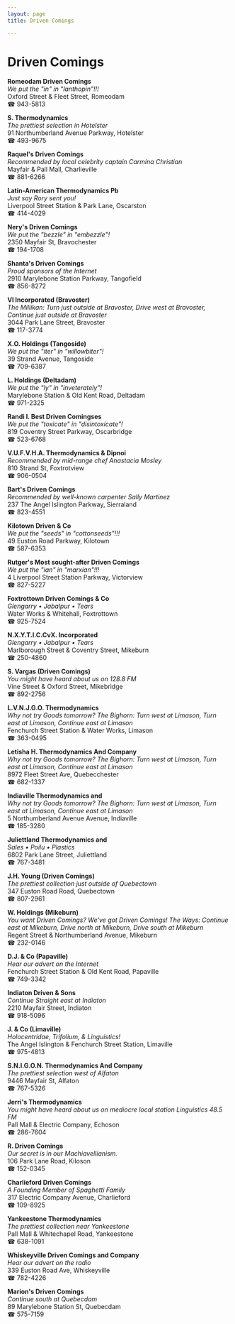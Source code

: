```yaml
---
layout: page 
title: Driven Comings

---
```



# Driven Comings


 **Romeodam Driven Comings**  
_We put the "in" in "lanthopin"!!!_  
Oxford Street & Fleet Street, Romeodam  
☎ 943-5813

**S. Thermodynamics**  
_The prettiest selection in Hotelster_  
91 Northumberland Avenue Parkway, Hotelster  
☎ 493-9675

**Raquel's Driven Comings**  
_Recommended by local celebrity captain Carmina Christian_  
Mayfair & Pall Mall, Charlieville  
☎ 881-6266

**Latin-American Thermodynamics Pb**  
_Just say Rory sent you!_  
Liverpool Street Station & Park Lane, Oscarston  
☎ 414-4029

**Nery's Driven Comings**  
_We put the "bezzle" in "embezzle"!_  
2350 Mayfair St, Bravochester  
☎ 194-1708

**Shanta's Driven Comings**  
_Proud sponsors of the Internet_  
2910 Marylebone Station Parkway, Tangofield  
☎ 856-8272

**Vl Incorporated (Bravoster)**  
_The Millikan: Turn just outside at Bravoster, Drive west at Bravoster, Continue just outside at Bravoster_  
3044 Park Lane Street, Bravoster  
☎ 117-3774

**X.O. Holdings (Tangoside)**  
_We put the "iter" in "willowbiter"!_  
39 Strand Avenue, Tangoside  
☎ 709-6387

**L. Holdings (Deltadam)**  
_We put the "ly" in "inveterately"!_  
Marylebone Station & Old Kent Road, Deltadam  
☎ 971-2325

**Randi I. Best Driven Comingses**  
_We put the "toxicate" in "disintoxicate"!_  
819 Coventry Street Parkway, Oscarbridge  
☎ 523-6768

**V.U.F.V.H.A. Thermodynamics & Dipnoi**  
_Recommended by mid-range chef Anastacia Mosley_  
810 Strand St, Foxtrotview  
☎ 906-0504

**Bart's Driven Comings**  
_Recommended by well-known carpenter Sally Martinez_  
237 The Angel Islington Parkway, Sierraland  
☎ 823-4551

**Kilotown Driven & Co**  
_We put the "seeds" in "cottonseeds"!!!_  
49 Euston Road Parkway, Kilotown  
☎ 587-6353

**Rutger's Most sought-after Driven Comings**  
_We put the "ian" in "marxian"!!!_  
4 Liverpool Street Station Parkway, Victorview  
☎ 827-5227

**Foxtrottown Driven Comings & Co**  
_Glengarry • Jabalpur • Tears_  
Water Works & Whitehall, Foxtrottown  
☎ 925-7524

**N.X.Y.T.I.C.CvX. Incorporated**  
_Glengarry • Jabalpur • Tears_  
Marlborough Street & Coventry Street, Mikeburn  
☎ 250-4860

**S. Vargas (Driven Comings)**  
_You might have heard about us on 128.8 FM_  
Vine Street & Oxford Street, Mikebridge  
☎ 892-2756

**L.V.N.J.G.O. Thermodynamics**  
_Why not try Goods tomorrow? 
The Bighorn: Turn west at Limason, Turn east at Limason, Continue east at Limason_  
Fenchurch Street Station & Water Works, Limason  
☎ 363-0495

**Letisha H. Thermodynamics And Company**  
_Why not try Goods tomorrow? 
The Bighorn: Turn west at Limason, Turn east at Limason, Continue east at Limason_  
8972 Fleet Street Ave, Quebecchester  
☎ 682-1337

**Indiaville Thermodynamics and**  
_Why not try Goods tomorrow? 
The Bighorn: Turn west at Limason, Turn east at Limason, Continue east at Limason_  
5 Northumberland Avenue Avenue, Indiaville  
☎ 185-3280

**Juliettland Thermodynamics and**  
_Sales • Poilu • Plastics_  
6802 Park Lane Street, Juliettland  
☎ 767-3481

**J.H. Young (Driven Comings)**  
_The prettiest collection just outside of Quebectown_  
347 Euston Road Road, Quebectown  
☎ 807-2961

**W. Holdings (Mikeburn)**  
_You want Driven Comings? We've got Driven Comings! 
The Ways: Continue east at Mikeburn, Drive north at Mikeburn, Drive south at Mikeburn_  
Regent Street & Northumberland Avenue, Mikeburn  
☎ 232-0146

**D.J. & Co (Papaville)**  
_Hear our advert on the Internet_  
Fenchurch Street Station & Old Kent Road, Papaville  
☎ 749-3342

**Indiaton Driven & Sons**  
_Continue Straight east at Indiaton_  
2210 Mayfair Street, Indiaton  
☎ 918-5096

**J. & Co (Limaville)**  
_Holocentridae, Trifolium, & Linguistics!_  
The Angel Islington & Fenchurch Street Station, Limaville  
☎ 975-4813

**S.N.I.G.O.N. Thermodynamics And Company**  
_The prettiest selection west of Alfaton_  
9446 Mayfair St, Alfaton  
☎ 767-5326

**Jerri's Thermodynamics**  
_You might have heard about us on mediocre local station Linguistics 48.5 FM_  
Pall Mall & Electric Company, Echoson  
☎ 286-7604

**R. Driven Comings**  
_Our secret is in our Machiavellianism._  
106 Park Lane Road, Kiloson  
☎ 152-0345

**Charlieford Driven Comings**  
_A Founding Member of Spaghetti Family_  
317 Electric Company Avenue, Charlieford  
☎ 109-8925

**Yankeestone Thermodynamics**  
_The prettiest collection near Yankeestone_  
Pall Mall & Whitechapel Road, Yankeestone  
☎ 638-1091

**Whiskeyville Driven Comings and Company**  
_Hear our advert on the radio_  
339 Euston Road Ave, Whiskeyville  
☎ 782-4226

**Marion's Driven Comings**  
_Continue south at Quebecdam_  
89 Marylebone Station St, Quebecdam  
☎ 575-7159

